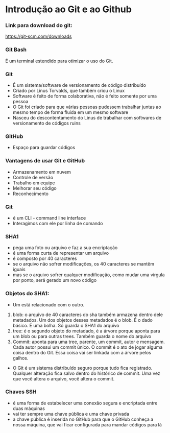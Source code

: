 # Introdução ao Git e ao Github

### Link para download do git: 
https://git-scm.com/downloads

### Git Bash 
É um terminal estendido para otimizar o uso do Git. 

### Git
- É um sistema/software de versionamento de código distribuído
- Criado por Linus Torvalds, que também criou o Linux
- Software é feito de forma colaborativa, não é feito somente por uma pessoa 
- O Git foi criado para que várias pessoas pudessem trabalhar juntas ao mesmo tempo de forma fluida em um mesmo software
- Nasceu do descontentamento do Linus de trabalhar com softwares de versionamento de códigos ruins 

### GitHub
- Espaço para guardar códigos 

### Vantagens de usar Git e GitHub

- Armazenamento em nuvem
- Controle de versão 
- Trabalho em equipe 
- Melhorar seu código
- Reconhecimento

### Git
- é um CLI - command line interface
- Interagimos com ele por linha de comando

### SHA1
- pega uma foto ou arquivo e faz a sua encriptação 
- é uma forma curta de representar um arquivo 
- é composto por 40 caracteres
- se o arquivo não sofrer modificações, os 40 caracteres se mantêm iguais 
- mas se o arquivo sofrer qualquer modificação, como mudar uma vírgula por ponto, será gerado um novo código

### Objetos do SHA1: 
- Um está relacionado com o outro. 

1. blob: o arquivo de 40 caracteres do sha também armazena dentro dele metadados. Um dos objetos desses metadados é o blob. É o dado básico. É uma bolha. Só guarda o SHA1 do arquivo
2. tree: é o segundo objeto do metadado, é a árvore porque aponta para um blob ou para outras trees. Também guarda o nome do arquivo
3. Commit: aponta para uma tree, parente, um commit, autor e mensagem. Cada autor possui um commit único. O commit é o ato de jogar alguma coisa dentro do Git. Essa coisa vai ser linkada com a árvore pelos galhos.
- O Git é um sistema distribuído seguro porque tudo fica registrado. Qualquer alteração fica salvo dentro do histórico de commit. Uma vez que você altera o arquivo, você altera o commit. 

### Chaves SSH 
- é uma forma de estabelecer uma conexão segura e encriptada entre duas máquinas
- vai ter sempre uma chave pública e uma chave privada 
- a chave pública é inserida no GitHub para que o GitHub conheça a nossa máquina, que vai ficar configurada para mandar códigos para lá



 



